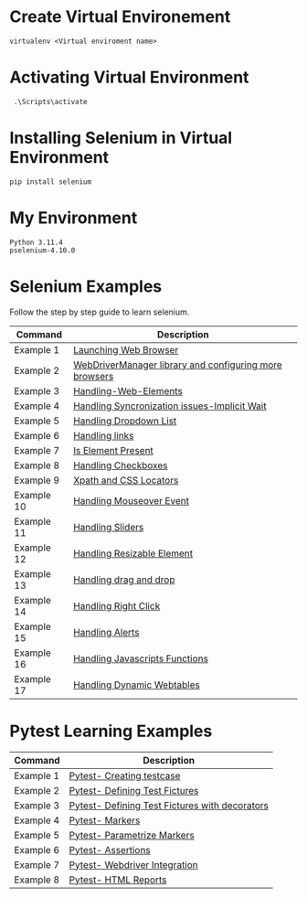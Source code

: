 # Create Virtual Environement

```
virtualenv <Virtual enviroment name>
```

# Activating Virtual Environment

```
 .\Scripts\activate
```

# Installing Selenium in Virtual Environment

```
pip install selenium
```

# My Environment

```commandline
Python 3.11.4
pselenium-4.10.0
```

# Selenium Examples


Follow the step by step guide to learn selenium.

| Command    | Description                                                                          |
|------------|--------------------------------------------------------------------------------------|           
| Example 1  | [Launching Web Browser](Seleniums-Examples/Example-1)                                |
| Example 2  | [WebDriverManager library and configuring more browsers](Seleniums-Examples/Example-2) |
| Example 3  | [Handling-Web-Elements](Seleniums-Examples/Example-3)
| Example 4  | [Handling Syncronization issues-Implicit Wait](Seleniums-Examples/Example-4)
| Example 5  | [Handling Dropdown List](Seleniums-Examples/Example-5)
| Example 6  | [Handling links](Seleniums-Examples/Example-6)
| Example 7  | [Is Element Present](Seleniums-Examples/Example-7)
| Example 8  | [Handling Checkboxes](Seleniums-Examples/Example-8)
| Example 9  | [Xpath and CSS Locators](Seleniums-Examples/Example-9)
| Example 10 | [Handling Mouseover Event](Seleniums-Examples/Example-10)
| Example 11 | [Handling Sliders](Seleniums-Examples/Example-11)
| Example 12 | [Handling Resizable Element](Seleniums-Examples/Example-12)
| Example 13 | [Handling drag and drop](Seleniums-Examples/Example-13)
| Example 14 | [Handling Right Click](Seleniums-Examples/Example-14)
| Example 15 | [Handling Alerts](Seleniums-Examples/Example-15)
| Example 16 | [Handling Javascripts Functions](Seleniums-Examples/Example-16)
| Example 17 | [Handling Dynamic Webtables](Seleniums-Examples/Example-17)


# Pytest Learning Examples


| Command   | Description                                                                          |
|-----------|--------------------------------------------------------------------------------------|
| Example 1 | [Pytest- Creating testcase](Pytest-Learning-Examples/Example-1)
| Example 2 | [Pytest- Defining Test Fictures](Pytest-Learning-Examples/Example-2)                 
| Example 3 | [Pytest- Defining Test Fictures with decorators](Pytest-Learning-Examples/Example-3) 
| Example 4 | [Pytest- Markers](Pytest-Learning-Examples/Example-4)                              
| Example 5 | [Pytest- Parametrize Markers](Pytest-Learning-Examples/Example-5)                              
| Example 6 | [Pytest- Assertions](Pytest-Learning-Examples/Example-6)                    
| Example 7 | [Pytest- Webdriver Integration](Pytest-Learning-Examples/Example-7)                    
| Example 8 | [Pytest- HTML Reports](Pytest-Learning-Examples/Example-8)           
